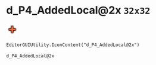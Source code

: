# d_P4_AddedLocal@2x `32x32`
<img src="/img/d_P4_AddedLocal.png" width=32 height=32>

``` CSharp
EditorGUIUtility.IconContent("d_P4_AddedLocal@2x")
```
```
d_P4_AddedLocal@2x
```
